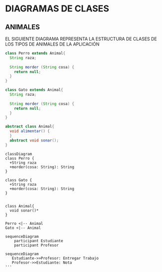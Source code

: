 # DIAGRAMAS DE CLASES

## ANIMALES

EL SIGUIENTE DIAGRAMA REPRESENTA LA ESTRUCTURA DE CLASES DE LOS TIPOS DE ANIMALES DE LA APLICACIÓN

```java
class Perro extends Animal{
  String raza;
  
  String morder (String cosa) {
    return null;
  }
}

class Gato extends Animal{
  String raza;
  
  String morder (String cosa) {
    return null;
  }
}

abstract class Animal{
  void alimentar() {
  }
  abstract void sonar();
}
```

```mermaid
classDiagram
class Perro {
  +String raza
  +morder(cosa: String): String
}

class Gato {
  +String raza
  +morder(cosa: String): String
}


class Animal{
  void sonar()*
}

Perro <|-- Animal
Gato <|-- Animal
```
```
sequenceDiagram
    participant Estudiante
    participant Profesor

sequenceDiagram
   Estudiante->>Profesor: Entregar Trabajo
   Profesor->>Estudiante: Nota
'''
